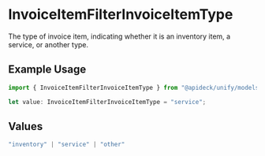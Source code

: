 # InvoiceItemFilterInvoiceItemType

The type of invoice item, indicating whether it is an inventory item, a service, or another type.

## Example Usage

```typescript
import { InvoiceItemFilterInvoiceItemType } from "@apideck/unify/models/components";

let value: InvoiceItemFilterInvoiceItemType = "service";
```

## Values

```typescript
"inventory" | "service" | "other"
```